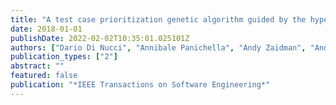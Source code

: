 ```yaml
---
title: "A test case prioritization genetic algorithm guided by the hypervolume indicator"
date: 2018-01-01
publishDate: 2022-02-02T10:35:01.025101Z
authors: ["Dario Di Nucci", "Annibale Panichella", "Andy Zaidman", "Andrea De Lucia"]
publication_types: ["2"]
abstract: ""
featured: false
publication: "*IEEE Transactions on Software Engineering*"
---
```


